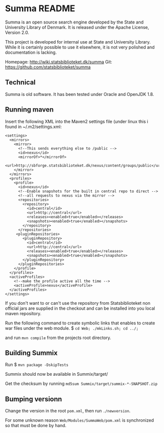 # Summa README

Summa is an open source search engine developed by the
State and University Library of Denmark. It is released
under the Apache License, Version 2.0.

This project is developed for internal use at State and University Library.
While it is certainly possible to use it elsewhere, it is not very
polished and documentation is lacking.

Homepage: http://wiki.statsbiblioteket.dk/summa
Git: https://github.com/statsbiblioteket/summa

## Technical

Summa is old software. It has been tested under Oracle and OpenJDK 1.8. 


## Running maven
Insert the following XML into the Maven2 settings file (under linux this i found
in ~/.m2/settings.xml:
```
<settings>
  <mirrors>
    <mirror>
      <!--This sends everything else to /public -->
      <id>nexus</id>
      <mirrorOf>*</mirrorOf>
      <url>http://sbforge.statsbiblioteket.dk/nexus/content/groups/public</url>
    </mirror>
  </mirrors>
  <profiles>
    <profile>
      <id>nexus</id>
      <!--Enable snapshots for the built in central repo to direct -->
      <!--all requests to nexus via the mirror -->
      <repositories>
        <repository>
          <id>central</id>
          <url>http://central</url>
          <releases><enabled>true</enabled></releases>
          <snapshots><enabled>true</enabled></snapshots>
        </repository>
      </repositories>
     <pluginRepositories>
        <pluginRepository>
          <id>central</id>
          <url>http://central</url>
          <releases><enabled>true</enabled></releases>
          <snapshots><enabled>true</enabled></snapshots>
        </pluginRepository>
      </pluginRepositories>
    </profile>
  </profiles>
  <activeProfiles>
    <!--make the profile active all the time -->
    <activeProfile>nexus</activeProfile>
  </activeProfiles>
</settings>
```

If you don't want to or can't use the repository from Statsbiblioteket non
official jars are supplied in the checkout and can be installed into you local
maven repository.

Run the following command to create symbolic links that enables to create war
files under the web module.
$ `cd Web; ./mkLinks.sh; cd ../;`

and run `mvn compile` from the projects root directory.

## Building Summix

Run
$ `mvn package -DskipTests`

Summix should now be available in Summix/target/

Get the checksum by running
`md5sum Summix/target/summix-*-SNAPSHOT.zip`

## Bumping versionn

Change the version in the root `pom.xml`, then run `./newversion`.

For some unknown reason `Web/Modules/SummaWeb/pom.xml` is synchronized so that must be done by hand.
